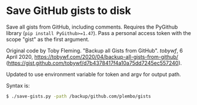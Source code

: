 # Save GitHub gists to disk

Save all gists from GitHub, including comments.
Requires the PyGithub library (``pip install PyGithub>=1.47``).
Pass a personal access token with the scope "gist" as the first
argument.

Original code by Toby Fleming. "Backup all Gists from GitHub". _tobywf_,
6 April 2020, https://tobywf.com/2020/04/backup-all-gists-from-github/
(https://gist.github.com/tobywf/d7b4378417f4a10a75dd7245ec557240).

Updated to use environment variable for token and argv for output path.

Syntax is:

```bash
$ ./save-gists.py -path /backup/github.com/plembo/gists
```


